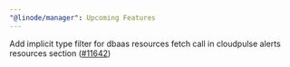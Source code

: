 ```yaml
---
"@linode/manager": Upcoming Features
---
```


Add implicit type filter for dbaas resources fetch call in cloudpulse alerts resources section ([#11642](https://github.com/linode/manager/pull/11642))
